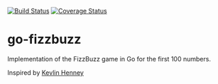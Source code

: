 [![Build Status](https://travis-ci.org/kaizen63/go-fizzbuzz.svg?branch=master)](https://travis-ci.org/kaizen63/go-fizzbuzz)
[![Coverage Status](https://coveralls.io/repos/github/kaizen63/go-fizzbuzz/badge.svg?branch=master)](https://coveralls.io/github/kaizen63/go-fizzbuzz?branch=master)
# go-fizzbuzz

Implementation of the FizzBuzz game in Go for the first 100 numbers.

Inspired by [Kevlin Henney](https://en.wikipedia.org/wiki/Kevlin_Henney)


